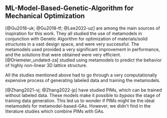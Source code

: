 ## ML-Model-Based-Genetic-Algorithm for Mechanical Optimization

[@Gu2018-uk; @Gu2018-tf; @Lee2022-uz] are among the main sources of inspiration
for this work. They all studied the use of metamodels in conjunction with
Genetic Algorithm for optimization of materials/solid structures in a vast
design space, and were very successful. The metamodels used provided a very
significant improvement in performance, and the solutions that were obtained
were very efficient. [@Driemeier_undated-za] studied using metamodels to predict
the behavior of highly non-linear 3D lattice structure.

All the studies mentioned above had to go through a very computationally
expensive process of generating labeled data and training the metamodels.

[@Zhang2021-vj; @Zhang2022-jp] have studied PIMs, which can be trained without labeled data. These models make it possible to *bypass* the stage of training data generation. This led us to wonder if PIMs might be the ideal metamodels for metamodel-based-GAs. However, we didn't find in the literature studies which combine PIMs with GAs.